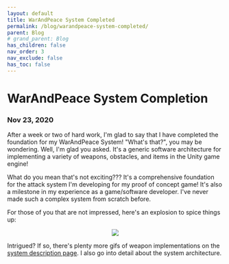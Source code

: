 ```yaml
---
layout: default
title: WarAndPeace System Completed
permalink: /blog/warandpeace-system-completed/
parent: Blog
# grand_parent: Blog
has_children: false
nav_order: 3
nav_exclude: false
has_toc: false
---
```


# WarAndPeace System Completion
### Nov 23, 2020

After a week or two of hard work, I'm glad to say that I have completed the foundation for my WarAndPeace System! 
"What's that?", you may be wondering. Well, I'm glad you asked.
It's a generic software architecture for implementing a variety of weapons, obstacles, and items in the Unity game engine!

What do you mean that's not exciting???
It's a comprehensive foundation for the attack system I'm developing for my proof of concept game!
It's also a milestone in my experience as a game/software developer.
I've never made such a complex system from scratch before.

For those of you that are not impressed, here's an explosion to spice things up:

<p align="center">
    <img src="https://drive.google.com/uc?export=view&id=1JUMDbP-lvDZOb_DKRJc05u2OnjTmKwUq" />
</p>

Intrigued? If so, there's plenty more gifs of weapon implementations on the [system description page](https://github.com/sirpaulmcd/Elite-Gardening-Squad-Open/wiki/WarAndPeace-System). 
I also go into detail about the system architecture. 